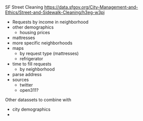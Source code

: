 SF Street Cleaning
https://data.sfgov.org/City-Management-and-Ethics/Street-and-Sidewalk-Cleaning/h3eg-w3pj
- Requests by income in neighborhood
- other demographics
    - housing prices
- mattresses
- more specific neighborhoods
- maps
    - by request type (mattresses)
    - refrigerator
- time to fill requests
    - by neighborhood
- parse address
- sources
    - twitter
    - open311?
    


Other datassets to combine with
- city demographics
- 

